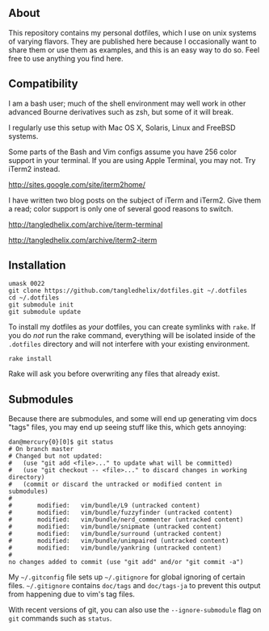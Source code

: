 
About
-----

This repository contains my personal dotfiles, which I use on unix systems of
varying flavors. They are published here because I occasionally want to share
them or use them as examples, and this is an easy way to do so. Feel free to
use anything you find here.

Compatibility
-------------

I am a bash user; much of the shell environment may well work in other advanced
Bourne derivatives such as zsh, but some of it will break.

I regularly use this setup with Mac OS X, Solaris, Linux and FreeBSD systems.

Some parts of the Bash and Vim configs assume you have 256 color support in
your terminal. If you are using Apple Terminal, you may not. Try iTerm2 instead.

<http://sites.google.com/site/iterm2home/>

I have written two blog posts on the subject of iTerm and iTerm2. Give them a
read; color support is only one of several good reasons to switch.

<http://tangledhelix.com/archive/iterm-terminal>

<http://tangledhelix.com/archive/iterm2-iterm>

Installation
------------

    umask 0022
    git clone https://github.com/tangledhelix/dotfiles.git ~/.dotfiles
    cd ~/.dotfiles
    git submodule init
    git submodule update

To install my dotfiles as *your* dotfiles, you can create symlinks with `rake`.
If you do *not* run the rake command, everything will be isolated inside of
the `.dotfiles` directory and will not interfere with your existing environment.

    rake install

Rake will ask you before overwriting any files that already exist.

Submodules
----------

Because there are submodules, and some will end up generating vim docs "tags"
files, you may end up seeing stuff like this, which gets annoying:

    dan@mercury{0}[0]$ git status
    # On branch master
    # Changed but not updated:
    #   (use "git add <file>..." to update what will be committed)
    #   (use "git checkout -- <file>..." to discard changes in working directory)
    #   (commit or discard the untracked or modified content in submodules)
    #
    #       modified:   vim/bundle/L9 (untracked content)
    #       modified:   vim/bundle/fuzzyfinder (untracked content)
    #       modified:   vim/bundle/nerd_commenter (untracked content)
    #       modified:   vim/bundle/snipmate (untracked content)
    #       modified:   vim/bundle/surround (untracked content)
    #       modified:   vim/bundle/unimpaired (untracked content)
    #       modified:   vim/bundle/yankring (untracked content)
    #
    no changes added to commit (use "git add" and/or "git commit -a")

My `~/.gitconfig` file sets up `~/.gitignore` for global ignoring of certain
files. `~/.gitignore` contains `doc/tags` and `doc/tags-ja` to prevent this
output from happening due to vim's tag files.

With recent versions of git, you can also use the `--ignore-submodule` flag
on `git` commands such as `status`.

